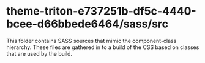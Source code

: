 # theme-triton-e737251b-df5c-4440-bcee-d66bbede6464/sass/src

This folder contains SASS sources that mimic the component-class hierarchy. These files
are gathered in to a build of the CSS based on classes that are used by the build.
